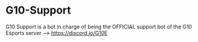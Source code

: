 # G10-Support
G10 Support is a bot in charge of being the OFFICIAL support bot of the G10 Esports server --> https://discord.io/G10E
